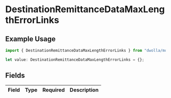 # DestinationRemittanceDataMaxLengthErrorLinks

## Example Usage

```typescript
import { DestinationRemittanceDataMaxLengthErrorLinks } from "dwolla/models";

let value: DestinationRemittanceDataMaxLengthErrorLinks = {};
```

## Fields

| Field       | Type        | Required    | Description |
| ----------- | ----------- | ----------- | ----------- |